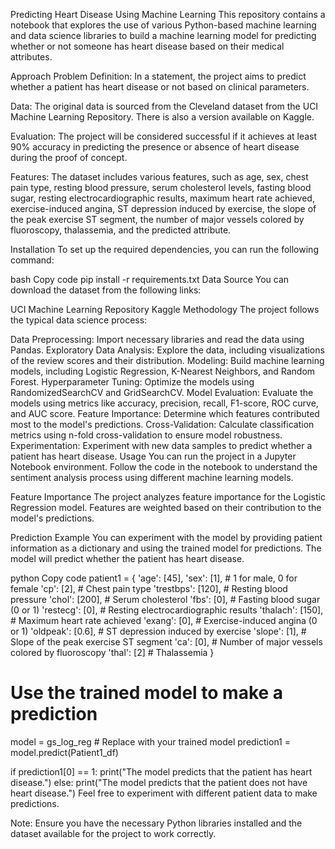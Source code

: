 Predicting Heart Disease Using Machine Learning
This repository contains a notebook that explores the use of various Python-based machine learning and data science libraries to build a machine learning model for predicting whether or not someone has heart disease based on their medical attributes.

Approach
Problem Definition:
In a statement, the project aims to predict whether a patient has heart disease or not based on clinical parameters.

Data:
The original data is sourced from the Cleveland dataset from the UCI Machine Learning Repository. There is also a version available on Kaggle.

Evaluation:
The project will be considered successful if it achieves at least 90% accuracy in predicting the presence or absence of heart disease during the proof of concept.

Features:
The dataset includes various features, such as age, sex, chest pain type, resting blood pressure, serum cholesterol levels, fasting blood sugar, resting electrocardiographic results, maximum heart rate achieved, exercise-induced angina, ST depression induced by exercise, the slope of the peak exercise ST segment, the number of major vessels colored by fluoroscopy, thalassemia, and the predicted attribute.

Installation
To set up the required dependencies, you can run the following command:

bash
Copy code
pip install -r requirements.txt
Data Source
You can download the dataset from the following links:

UCI Machine Learning Repository
Kaggle
Methodology
The project follows the typical data science process:

Data Preprocessing: Import necessary libraries and read the data using Pandas.
Exploratory Data Analysis: Explore the data, including visualizations of the review scores and their distribution.
Modeling: Build machine learning models, including Logistic Regression, K-Nearest Neighbors, and Random Forest.
Hyperparameter Tuning: Optimize the models using RandomizedSearchCV and GridSearchCV.
Model Evaluation: Evaluate the models using metrics like accuracy, precision, recall, F1-score, ROC curve, and AUC score.
Feature Importance: Determine which features contributed most to the model's predictions.
Cross-Validation: Calculate classification metrics using n-fold cross-validation to ensure model robustness.
Experimentation: Experiment with new data samples to predict whether a patient has heart disease.
Usage
You can run the project in a Jupyter Notebook environment. Follow the code in the notebook to understand the sentiment analysis process using different machine learning models.

Feature Importance
The project analyzes feature importance for the Logistic Regression model. Features are weighted based on their contribution to the model's predictions.

Prediction Example
You can experiment with the model by providing patient information as a dictionary and using the trained model for predictions. The model will predict whether the patient has heart disease.

python
Copy code
patient1 = {
    'age': [45],
    'sex': [1],  # 1 for male, 0 for female
    'cp': [2],   # Chest pain type
    'trestbps': [120],  # Resting blood pressure
    'chol': [200],  # Serum cholesterol
    'fbs': [0],  # Fasting blood sugar (0 or 1)
    'restecg': [0],  # Resting electrocardiographic results
    'thalach': [150],  # Maximum heart rate achieved
    'exang': [0],  # Exercise-induced angina (0 or 1)
    'oldpeak': [0.6],  # ST depression induced by exercise
    'slope': [1],  # Slope of the peak exercise ST segment
    'ca': [0],  # Number of major vessels colored by fluoroscopy
    'thal': [2]  # Thalassemia
}

# Use the trained model to make a prediction
model = gs_log_reg  # Replace with your trained model
prediction1 = model.predict(Patient1_df)

if prediction1[0] == 1:
    print("The model predicts that the patient has heart disease.")
else:
    print("The model predicts that the patient does not have heart disease.")
Feel free to experiment with different patient data to make predictions.

Note: Ensure you have the necessary Python libraries installed and the dataset available for the project to work correctly.





